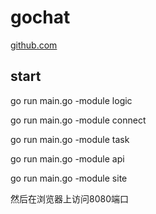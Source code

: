 # gochat

[github.com](https://github.com/LockGit/gochat)

## start

go run main.go -module logic

go run main.go -module connect

go run main.go -module task

go run main.go -module api

go run main.go -module site

然后在浏览器上访问8080端口
